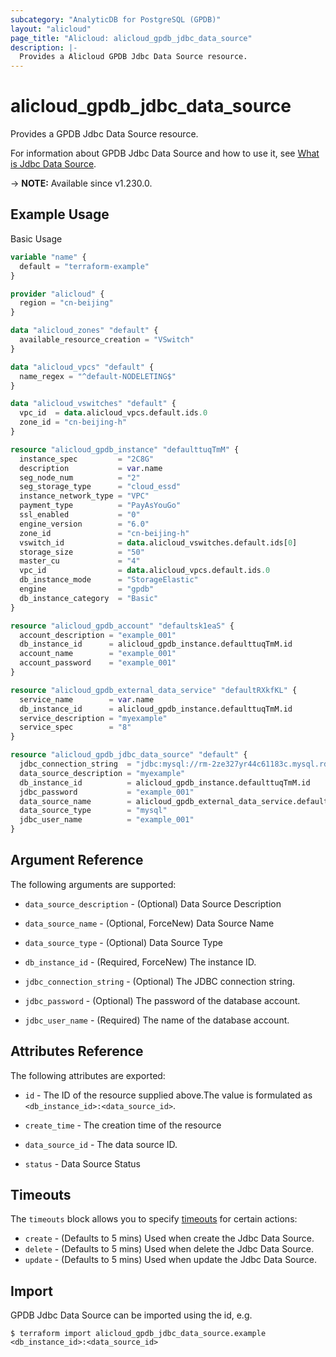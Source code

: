 ```yaml
---
subcategory: "AnalyticDB for PostgreSQL (GPDB)"
layout: "alicloud"
page_title: "Alicloud: alicloud_gpdb_jdbc_data_source"
description: |-
  Provides a Alicloud GPDB Jdbc Data Source resource.
---
```


# alicloud_gpdb_jdbc_data_source

Provides a GPDB Jdbc Data Source resource.



For information about GPDB Jdbc Data Source and how to use it, see [What is Jdbc Data Source](https://www.alibabacloud.com/help/en/).

-> **NOTE:** Available since v1.230.0.

## Example Usage

Basic Usage

```terraform
variable "name" {
  default = "terraform-example"
}

provider "alicloud" {
  region = "cn-beijing"
}

data "alicloud_zones" "default" {
  available_resource_creation = "VSwitch"
}

data "alicloud_vpcs" "default" {
  name_regex = "^default-NODELETING$"
}

data "alicloud_vswitches" "default" {
  vpc_id  = data.alicloud_vpcs.default.ids.0
  zone_id = "cn-beijing-h"
}

resource "alicloud_gpdb_instance" "defaulttuqTmM" {
  instance_spec         = "2C8G"
  description           = var.name
  seg_node_num          = "2"
  seg_storage_type      = "cloud_essd"
  instance_network_type = "VPC"
  payment_type          = "PayAsYouGo"
  ssl_enabled           = "0"
  engine_version        = "6.0"
  zone_id               = "cn-beijing-h"
  vswitch_id            = data.alicloud_vswitches.default.ids[0]
  storage_size          = "50"
  master_cu             = "4"
  vpc_id                = data.alicloud_vpcs.default.ids.0
  db_instance_mode      = "StorageElastic"
  engine                = "gpdb"
  db_instance_category  = "Basic"
}

resource "alicloud_gpdb_account" "defaultsk1eaS" {
  account_description = "example_001"
  db_instance_id      = alicloud_gpdb_instance.defaulttuqTmM.id
  account_name        = "example_001"
  account_password    = "example_001"
}

resource "alicloud_gpdb_external_data_service" "defaultRXkfKL" {
  service_name        = var.name
  db_instance_id      = alicloud_gpdb_instance.defaulttuqTmM.id
  service_description = "myexample"
  service_spec        = "8"
}

resource "alicloud_gpdb_jdbc_data_source" "default" {
  jdbc_connection_string  = "jdbc:mysql://rm-2ze327yr44c61183c.mysql.rds.aliyuncs.com:3306/example_001"
  data_source_description = "myexample"
  db_instance_id          = alicloud_gpdb_instance.defaulttuqTmM.id
  jdbc_password           = "example_001"
  data_source_name        = alicloud_gpdb_external_data_service.defaultRXkfKL.service_name
  data_source_type        = "mysql"
  jdbc_user_name          = "example_001"
}
```

## Argument Reference

The following arguments are supported:
* `data_source_description` - (Optional) Data Source Description
* `data_source_name` - (Optional, ForceNew) Data Source Name
* `data_source_type` - (Optional) Data Source Type
* `db_instance_id` - (Required, ForceNew) The instance ID.

* `jdbc_connection_string` - (Optional) The JDBC connection string.

* `jdbc_password` - (Optional) The password of the database account.

* `jdbc_user_name` - (Required) The name of the database account.


## Attributes Reference

The following attributes are exported:
* `id` - The ID of the resource supplied above.The value is formulated as `<db_instance_id>:<data_source_id>`.
* `create_time` - The creation time of the resource
* `data_source_id` - The data source ID.

* `status` - Data Source Status

## Timeouts

The `timeouts` block allows you to specify [timeouts](https://www.terraform.io/docs/configuration-0-11/resources.html#timeouts) for certain actions:
* `create` - (Defaults to 5 mins) Used when create the Jdbc Data Source.
* `delete` - (Defaults to 5 mins) Used when delete the Jdbc Data Source.
* `update` - (Defaults to 5 mins) Used when update the Jdbc Data Source.

## Import

GPDB Jdbc Data Source can be imported using the id, e.g.

```shell
$ terraform import alicloud_gpdb_jdbc_data_source.example <db_instance_id>:<data_source_id>
```
